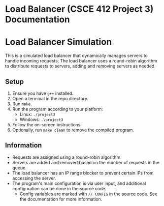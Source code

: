 # Load Balancer (CSCE 412 Project 3) Documentation

# Load Balancer Simulation

This is a simulated load balancer that dynamically manages servers to handle incoming requests. The load balancer uses a round-robin algorithm to distribute requests to servers, adding and removing servers as needed.

## Setup

1. Ensure you have `g++` installed.
2. Open a terminal in the repo directory.
3. Run `make`.
4. Run the program according to your platform:
   - Linux: `./project3`
   - Windows: `.\project3`
5. Follow the on-screen instructions.
6. Optionally, run `make clean` to remove the compiled program.

## Information

- Requests are assigned using a round-robin algorithm.
- Servers are added and removed based on the number of requests in the queue.
- The load balancer has an IP range blocker to prevent certain IPs from accessing the server.
- The program's main configuration is via user input, and additional configuration can be done in the source code.
  - Config variables are marked with `// CONFIG` in the source code. See the documentation for more information.
